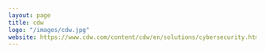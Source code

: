 ```yaml
---
layout: page
title: cdw
logo: "/images/cdw.jpg"
website: https://www.cdw.com/content/cdw/en/solutions/cybersecurity.html
---
```

